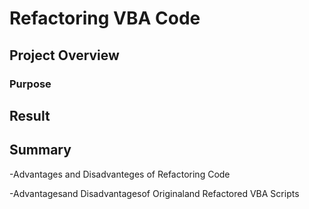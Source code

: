 # Refactoring VBA Code
## Project Overview

### Purpose

## Result

## Summary
  -Advantages and Disadvanteges of Refactoring Code
  
  -Advantagesand Disadvantagesof Originaland Refactored VBA Scripts
